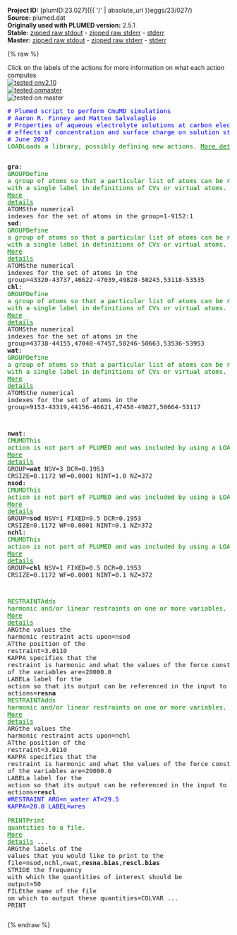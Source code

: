 **Project ID:** [plumID:23.027]({{ '/' | absolute_url }}eggs/23/027/)  
**Source:** plumed.dat  
**Originally used with PLUMED version:** 2.5.1  
**Stable:** [zipped raw stdout](plumed.dat.plumed.stdout.txt.zip) - [zipped raw stderr](plumed.dat.plumed.stderr.txt.zip) - [stderr](plumed.dat.plumed.stderr)  
**Master:** [zipped raw stdout](plumed.dat.plumed_master.stdout.txt.zip) - [zipped raw stderr](plumed.dat.plumed_master.stderr.txt.zip) - [stderr](plumed.dat.plumed_master.stderr)  

{% raw %}
<div class="plumedpreheader">
<div class="headerInfo" id="value_details_data/plumed.dat"> Click on the labels of the actions for more information on what each action computes </div>
<div class="containerBadge">
<div class="headerBadge"><a href="plumed.dat.plumed.stderr"><img src="https://img.shields.io/badge/v2.10-failed-red.svg" alt="tested onv2.10" /></a></div>
<div class="headerBadge"><a href="plumed.dat.plumed_master.stderr"><img src="https://img.shields.io/badge/master-failed-red.svg" alt="tested onmaster" /></a></div>
<div class="headerBadge"><img src="https://img.shields.io/badge/with-LOAD-yellow.svg" alt="tested on master" /></div>
</div>
</div>
<pre class="plumedlisting">
<span style="color:blue" class="comment"># Plumed script to perform CmuMD simulations</span>
<span style="color:blue" class="comment"># Aaron R. Finney and Matteo Salvalaglio</span>
<span style="color:blue" class="comment"># Properties of aqueous electrolyte solutions at carbon electrodes: </span>
<span style="color:blue" class="comment"># effects of concentration and surface charge on solution structure, ion clustering and thermodynamics in the electric double layer</span>
<span style="color:blue" class="comment"># June 2023</span>
<span class="plumedtooltip" style="color:green">LOAD<span class="right">Loads a library, possibly defining new actions. <a href="https://www.plumed.org/doc-master/user-doc/html/LOAD" style="color:green">More details</a><i></i></span></span> <span class="plumedtooltip">FILE<span class="right">file to be loaded<i></i></span></span>=Cmumd.cpp

<span style="display:none;" id="data/plumed.dat">The LOAD action with label <b></b> calculates something</span><b name="data/plumed.datgra" onclick='showPath("data/plumed.dat","data/plumed.datgra","data/plumed.datgra","brown")'>gra</b>: <span class="plumedtooltip" style="color:green">GROUP<span class="right">Define a group of atoms so that a particular list of atoms can be referenced with a single label in definitions of CVs or virtual atoms. <a href="https://www.plumed.org/doc-master/user-doc/html/GROUP" style="color:green">More details</a><i></i></span></span> <span class="plumedtooltip">ATOMS<span class="right">the numerical indexes for the set of atoms in the group<i></i></span></span>=1-9152:1 
<span style="display:none;" id="data/plumed.datgra">The GROUP action with label <b>gra</b> calculates something</span><b name="data/plumed.datsod" onclick='showPath("data/plumed.dat","data/plumed.datsod","data/plumed.datsod","brown")'>sod</b>: <span class="plumedtooltip" style="color:green">GROUP<span class="right">Define a group of atoms so that a particular list of atoms can be referenced with a single label in definitions of CVs or virtual atoms. <a href="https://www.plumed.org/doc-master/user-doc/html/GROUP" style="color:green">More details</a><i></i></span></span> <span class="plumedtooltip">ATOMS<span class="right">the numerical indexes for the set of atoms in the group<i></i></span></span>=43320-43737,46622-47039,49828-50245,53118-53535
<span style="display:none;" id="data/plumed.datsod">The GROUP action with label <b>sod</b> calculates something</span><b name="data/plumed.datchl" onclick='showPath("data/plumed.dat","data/plumed.datchl","data/plumed.datchl","brown")'>chl</b>: <span class="plumedtooltip" style="color:green">GROUP<span class="right">Define a group of atoms so that a particular list of atoms can be referenced with a single label in definitions of CVs or virtual atoms. <a href="https://www.plumed.org/doc-master/user-doc/html/GROUP" style="color:green">More details</a><i></i></span></span> <span class="plumedtooltip">ATOMS<span class="right">the numerical indexes for the set of atoms in the group<i></i></span></span>=43738-44155,47040-47457,50246-50663,53536-53953
<span style="display:none;" id="data/plumed.datchl">The GROUP action with label <b>chl</b> calculates something</span><b name="data/plumed.datwat" onclick='showPath("data/plumed.dat","data/plumed.datwat","data/plumed.datwat","brown")'>wat</b>: <span class="plumedtooltip" style="color:green">GROUP<span class="right">Define a group of atoms so that a particular list of atoms can be referenced with a single label in definitions of CVs or virtual atoms. <a href="https://www.plumed.org/doc-master/user-doc/html/GROUP" style="color:green">More details</a><i></i></span></span> <span class="plumedtooltip">ATOMS<span class="right">the numerical indexes for the set of atoms in the group<i></i></span></span>=9153-43319,44156-46621,47458-49827,50664-53117

<span style="display:none;" id="data/plumed.datwat">The GROUP action with label <b>wat</b> calculates something</span><b name="data/plumed.datnwat" onclick='showPath("data/plumed.dat","data/plumed.datnwat","data/plumed.datnwat","brown")'>nwat</b>: <span class="plumedtooltip" style="color:green">CMUMD<span class="right">This action is not part of PLUMED and was included by using a LOAD command <a href="https://www.plumed.org/doc-master/user-doc/html/LOAD" style="color:green">More details</a><i></i></span></span> GROUP=<b name="data/plumed.datwat">wat</b> NSV=3 DCR=0.1953 CRSIZE=0.1172 WF=0.0001 NINT=1.0 NZ=372
<b name="data/plumed.datnsod" onclick='showPath("data/plumed.dat","data/plumed.datnsod","data/plumed.datnsod","brown")'>nsod</b>: <span class="plumedtooltip" style="color:green">CMUMD<span class="right">This action is not part of PLUMED and was included by using a LOAD command <a href="https://www.plumed.org/doc-master/user-doc/html/LOAD" style="color:green">More details</a><i></i></span></span> GROUP=<b name="data/plumed.datsod">sod</b> NSV=1 FIXED=0.5 DCR=0.1953 CRSIZE=0.1172 WF=0.0001 NINT=0.1 NZ=372
<b name="data/plumed.datnchl" onclick='showPath("data/plumed.dat","data/plumed.datnchl","data/plumed.datnchl","brown")'>nchl</b>: <span class="plumedtooltip" style="color:green">CMUMD<span class="right">This action is not part of PLUMED and was included by using a LOAD command <a href="https://www.plumed.org/doc-master/user-doc/html/LOAD" style="color:green">More details</a><i></i></span></span> GROUP=<b name="data/plumed.datchl">chl</b> NSV=1 FIXED=0.5 DCR=0.1953 CRSIZE=0.1172 WF=0.0001 NINT=0.1 NZ=372

<span class="plumedtooltip" style="color:green">RESTRAINT<span class="right">Adds harmonic and/or linear restraints on one or more variables. <a href="https://www.plumed.org/doc-master/user-doc/html/RESTRAINT" style="color:green">More details</a><i></i></span></span> <span class="plumedtooltip">ARG<span class="right">the values the harmonic restraint acts upon<i></i></span></span>=nsod <span class="plumedtooltip">AT<span class="right">the position of the restraint<i></i></span></span>=3.0110 <span class="plumedtooltip">KAPPA<span class="right"> specifies that the restraint is harmonic and what the values of the force constants on each of the variables are<i></i></span></span>=20000.0 <span class="plumedtooltip">LABEL<span class="right">a label for the action so that its output can be referenced in the input to other actions<i></i></span></span>=<b name="data/plumed.datresna" onclick='showPath("data/plumed.dat","data/plumed.datresna","data/plumed.datresna","brown")'>resna</b>
<span style="display:none;" id="data/plumed.datresna">The RESTRAINT action with label <b>resna</b> calculates the following quantities:<table  align="center" frame="void" width="95%" cellpadding="5%"><tr><td width="5%"><b> Quantity </b>  </td><td><b> Description </b> </td></tr><tr><td width="5%">resna.bias</td><td>the instantaneous value of the bias potential</td></tr><tr><td width="5%">resna.force2</td><td>the instantaneous value of the squared force due to this bias potential</td></tr></table></span><span class="plumedtooltip" style="color:green">RESTRAINT<span class="right">Adds harmonic and/or linear restraints on one or more variables. <a href="https://www.plumed.org/doc-master/user-doc/html/RESTRAINT" style="color:green">More details</a><i></i></span></span> <span class="plumedtooltip">ARG<span class="right">the values the harmonic restraint acts upon<i></i></span></span>=nchl <span class="plumedtooltip">AT<span class="right">the position of the restraint<i></i></span></span>=3.0110 <span class="plumedtooltip">KAPPA<span class="right"> specifies that the restraint is harmonic and what the values of the force constants on each of the variables are<i></i></span></span>=20000.0 <span class="plumedtooltip">LABEL<span class="right">a label for the action so that its output can be referenced in the input to other actions<i></i></span></span>=<b name="data/plumed.datrescl" onclick='showPath("data/plumed.dat","data/plumed.datrescl","data/plumed.datrescl","brown")'>rescl</b>
<span style="color:blue" class="comment">#RESTRAINT ARG=n_water AT=29.5 KAPPA=20.0 LABEL=wres</span>
<br/><span style="display:none;" id="data/plumed.datrescl">The RESTRAINT action with label <b>rescl</b> calculates the following quantities:<table  align="center" frame="void" width="95%" cellpadding="5%"><tr><td width="5%"><b> Quantity </b>  </td><td><b> Description </b> </td></tr><tr><td width="5%">rescl.bias</td><td>the instantaneous value of the bias potential</td></tr><tr><td width="5%">rescl.force2</td><td>the instantaneous value of the squared force due to this bias potential</td></tr></table></span><span class="plumedtooltip" style="color:green">PRINT<span class="right">Print quantities to a file. <a href="https://www.plumed.org/doc-master/user-doc/html/PRINT" style="color:green">More details</a><i></i></span></span> ...
<span class="plumedtooltip">ARG<span class="right">the labels of the values that you would like to print to the file<i></i></span></span>=nsod,nchl,nwat,<b name="data/plumed.datresna">resna.bias</b>,<b name="data/plumed.datrescl">rescl.bias</b>
 <span class="plumedtooltip">STRIDE<span class="right"> the frequency with which the quantities of interest should be output<i></i></span></span>=50
 <span class="plumedtooltip">FILE<span class="right">the name of the file on which to output these quantities<i></i></span></span>=COLVAR
... PRINT
</pre>
{% endraw %}
